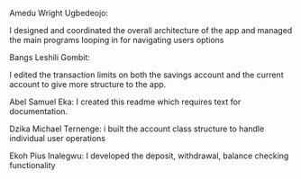 Amedu Wright Ugbedeojo:

I designed and coordinated the overall architecture of the app and managed the main programs looping in for navigating users options


Bangs Leshili Gombit:

I edited the transaction limits on both the savings account and the current account to give more structure to the app.


Abel Samuel Eka:
I created this readme which requires text for documentation.

Dzika Michael Ternenge:
i built the account class structure to handle individual user operations 


Ekoh Pius Inalegwu:
I developed the deposit, withdrawal, balance checking functionality
